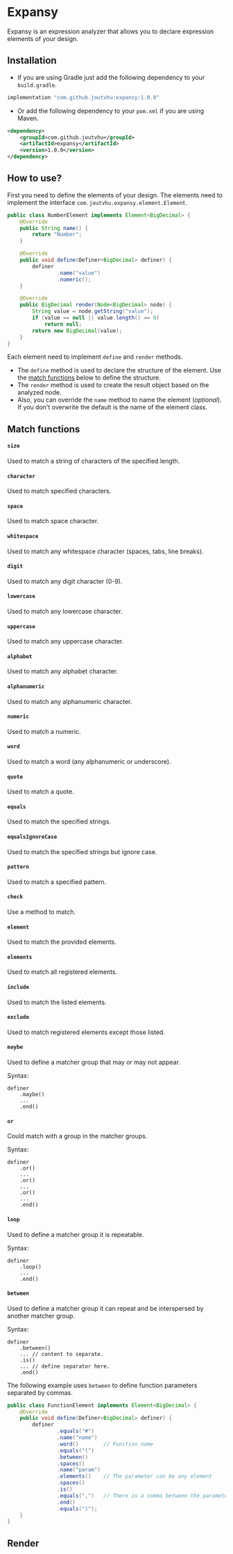 # Expansy

Expansy is an expression analyzer that allows you to declare expression elements of your design.

## Installation

- If you are using Gradle just add the following dependency to your `build.gradle`.

```groovy
implementation "com.github.joutvhu:expansy:1.0.0"
```

- Or add the following dependency to your `pom.xml` if you are using Maven.

```xml
<dependency>
    <groupId>com.github.joutvhu</groupId>
    <artifactId>expansy</artifactId>
    <version>1.0.0</version>
</dependency>
```

## How to use?

First you need to define the elements of your design.
The elements need to implement the interface `com.joutvhu.expansy.element.Element`.

```java
public class NumberElement implements Element<BigDecimal> {
    @Override
    public String name() {
        return "Number";
    }

    @Override
    public void define(Definer<BigDecimal> definer) {
        definer
                .name("value")
                .numeric();
    }

    @Override
    public BigDecimal render(Node<BigDecimal> node) {
        String value = node.getString("value");
        if (value == null || value.length() == 0)
            return null;
        return new BigDecimal(value);
    }
}
```

Each element need to implement `define` and `render` methods.
- The `define` method is used to declare the structure of the element. Use the [match functions](#match-functions) below to define the structure.
- The `render` method is used to create the result object based on the analyzed node.
- Also, you can override the `name` method to name the element (_optional_). If you don't overwrite the default is the name of the element class.

## Match functions

#### `size`

Used to match a string of characters of the specified length.

#### `character`

Used to match specified characters.

#### `space`

Used to match space character.

#### `whitespace`

Used to match any whitespace character (spaces, tabs, line breaks).

#### `digit`

Used to match any digit character (0-9).

#### `lowercase`

Used to match any lowercase character.

#### `uppercase`

Used to match any uppercase character.

#### `alphabet`

Used to match any alphabet character.

#### `alphanumeric`

Used to match any alphanumeric character.

#### `numeric`

Used to match a numeric.

#### `word`

Used to match a word (any alphanumeric or underscore).

#### `quote`

Used to match a quote.

#### `equals`

Used to match the specified strings.

#### `equalsIgnoreCase`

Used to match the specified strings but ignore case.

#### `pattern`

Used to match a specified pattern.

#### `check`

Use a method to match.

#### `element`

Used to match the provided elements.

#### `elements`

Used to match all registered elements.

#### `include`

Used to match the listed elements.

#### `exclude`

Used to match registered elements except those listed.

#### `maybe`

Used to define a matcher group that may or may not appear.

Syntax:
```
definer
    .maybe()
    ...
    .end()
```


#### `or`

Could match with a group in the matcher groups.

Syntax:
```
definer
    .or()
    ...
    .or()
    ...
    .or()
    ...
    .end()
```

#### `loop`

Used to define a matcher group it is repeatable.

Syntax:
```
definer
    .loop()
    ...
    .end()
```

#### `between`

Used to define a matcher group it can repeat and be interspersed by another matcher group.

Syntax:
```
definer
    .between()
    ... // content to separate.
    .is()
    ... // define separator here.
    .end()
```

The following example uses `between` to define function parameters separated by commas.
```java
public class FunctionElement implements Element<BigDecimal> {
    @Override
    public void define(Definer<BigDecimal> definer) {
        definer
                .equals("#")
                .name("name")
                .word()        // Function name
                .equals("(")
                .between()
                .spaces()
                .name("param")
                .elements()    // The parameter can be any element
                .spaces()
                .is()
                .equals(",")   // There is a comma between the parameters
                .end()
                .equals(")");
    }
}
```

## Render